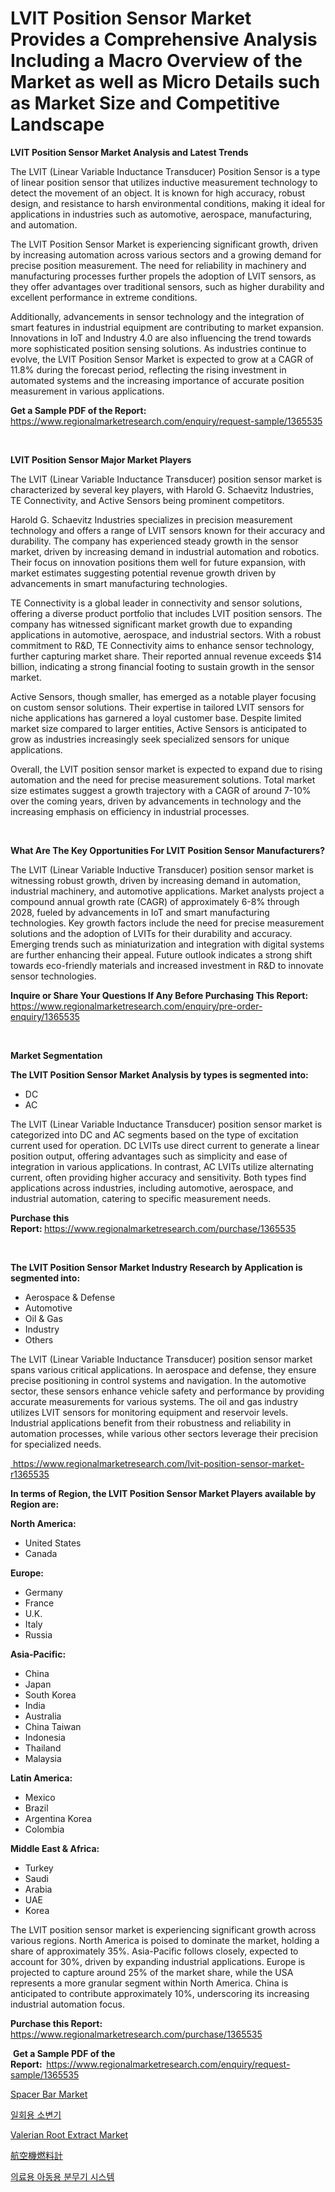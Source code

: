 <p><h1>LVIT Position Sensor Market Provides a Comprehensive Analysis Including a Macro Overview of the Market as well as Micro Details such as Market Size and Competitive Landscape</h1></p><p><strong>LVIT Position Sensor Market Analysis and Latest Trends</strong></p>
<p><p>The LVIT (Linear Variable Inductance Transducer) Position Sensor is a type of linear position sensor that utilizes inductive measurement technology to detect the movement of an object. It is known for high accuracy, robust design, and resistance to harsh environmental conditions, making it ideal for applications in industries such as automotive, aerospace, manufacturing, and automation.</p><p>The LVIT Position Sensor Market is experiencing significant growth, driven by increasing automation across various sectors and a growing demand for precise position measurement. The need for reliability in machinery and manufacturing processes further propels the adoption of LVIT sensors, as they offer advantages over traditional sensors, such as higher durability and excellent performance in extreme conditions.</p><p>Additionally, advancements in sensor technology and the integration of smart features in industrial equipment are contributing to market expansion. Innovations in IoT and Industry 4.0 are also influencing the trend towards more sophisticated position sensing solutions. As industries continue to evolve, the LVIT Position Sensor Market is expected to grow at a CAGR of 11.8% during the forecast period, reflecting the rising investment in automated systems and the increasing importance of accurate position measurement in various applications.</p></p>
<p><strong>Get a Sample PDF of the Report:&nbsp;</strong> <a href="https://www.regionalmarketresearch.com/enquiry/request-sample/1365535">https://www.regionalmarketresearch.com/enquiry/request-sample/1365535</a></p>
<p>&nbsp;</p>
<p><strong>LVIT Position Sensor Major Market Players</strong></p>
<p><p>The LVIT (Linear Variable Inductance Transducer) position sensor market is characterized by several key players, with Harold G. Schaevitz Industries, TE Connectivity, and Active Sensors being prominent competitors.</p><p>Harold G. Schaevitz Industries specializes in precision measurement technology and offers a range of LVIT sensors known for their accuracy and durability. The company has experienced steady growth in the sensor market, driven by increasing demand in industrial automation and robotics. Their focus on innovation positions them well for future expansion, with market estimates suggesting potential revenue growth driven by advancements in smart manufacturing technologies.</p><p>TE Connectivity is a global leader in connectivity and sensor solutions, offering a diverse product portfolio that includes LVIT position sensors. The company has witnessed significant market growth due to expanding applications in automotive, aerospace, and industrial sectors. With a robust commitment to R&D, TE Connectivity aims to enhance sensor technology, further capturing market share. Their reported annual revenue exceeds $14 billion, indicating a strong financial footing to sustain growth in the sensor market.</p><p>Active Sensors, though smaller, has emerged as a notable player focusing on custom sensor solutions. Their expertise in tailored LVIT sensors for niche applications has garnered a loyal customer base. Despite limited market size compared to larger entities, Active Sensors is anticipated to grow as industries increasingly seek specialized sensors for unique applications.</p><p>Overall, the LVIT position sensor market is expected to expand due to rising automation and the need for precise measurement solutions. Total market size estimates suggest a growth trajectory with a CAGR of around 7-10% over the coming years, driven by advancements in technology and the increasing emphasis on efficiency in industrial processes.</p></p>
<p>&nbsp;</p>
<p><strong>What Are The Key Opportunities For LVIT Position Sensor Manufacturers?</strong></p>
<p><p>The LVIT (Linear Variable Inductive Transducer) position sensor market is witnessing robust growth, driven by increasing demand in automation, industrial machinery, and automotive applications. Market analysts project a compound annual growth rate (CAGR) of approximately 6-8% through 2028, fueled by advancements in IoT and smart manufacturing technologies. Key growth factors include the need for precise measurement solutions and the adoption of LVITs for their durability and accuracy. Emerging trends such as miniaturization and integration with digital systems are further enhancing their appeal. Future outlook indicates a strong shift towards eco-friendly materials and increased investment in R&D to innovate sensor technologies.</p></p>
<p><strong>Inquire or Share Your Questions If Any Before Purchasing This Report:</strong> <a href="https://www.regionalmarketresearch.com/enquiry/pre-order-enquiry/1365535">https://www.regionalmarketresearch.com/enquiry/pre-order-enquiry/1365535</a></p>
<p>&nbsp;</p>
<p><strong>Market Segmentation</strong></p>
<p><strong>The LVIT Position Sensor Market Analysis by types is segmented into:</strong></p>
<p><ul><li>DC</li><li>AC</li></ul></p>
<p><p>The LVIT (Linear Variable Inductance Transducer) position sensor market is categorized into DC and AC segments based on the type of excitation current used for operation. DC LVITs use direct current to generate a linear position output, offering advantages such as simplicity and ease of integration in various applications. In contrast, AC LVITs utilize alternating current, often providing higher accuracy and sensitivity. Both types find applications across industries, including automotive, aerospace, and industrial automation, catering to specific measurement needs.</p></p>
<p><strong>Purchase this Report:&nbsp;</strong><a href="https://www.regionalmarketresearch.com/purchase/1365535">https://www.regionalmarketresearch.com/purchase/1365535</a></p>
<p>&nbsp;</p>
<p><strong>The LVIT Position Sensor Market Industry Research by Application is segmented into:</strong></p>
<p><ul><li>Aerospace & Defense</li><li>Automotive</li><li>Oil & Gas</li><li>Industry</li><li>Others</li></ul></p>
<p><p>The LVIT (Linear Variable Inductance Transducer) position sensor market spans various critical applications. In aerospace and defense, they ensure precise positioning in control systems and navigation. In the automotive sector, these sensors enhance vehicle safety and performance by providing accurate measurements for various systems. The oil and gas industry utilizes LVIT sensors for monitoring equipment and reservoir levels. Industrial applications benefit from their robustness and reliability in automation processes, while various other sectors leverage their precision for specialized needs.</p></p>
<p><a href="https://www.regionalmarketresearch.com/lvit-position-sensor-market-r1365535">&nbsp;https://www.regionalmarketresearch.com/lvit-position-sensor-market-r1365535</a></p>
<p><strong>In terms of Region, the LVIT Position Sensor Market Players available by Region are:</strong></p>
<p>
    <p> <strong> North America: </strong>
        <ul>
            <li>United States</li>
            <li>Canada</li>
        </ul>
        </p> 
    <p> <strong> Europe: </strong>
        <ul>
            <li>Germany</li>
            <li>France</li>
            <li>U.K.</li>
            <li>Italy</li>
            <li>Russia</li>
        </ul>
        </p> 
    <p> <strong> Asia-Pacific: </strong>
        <ul>
            <li>China</li>
            <li>Japan</li>
            <li>South Korea</li>
            <li>India</li>
            <li>Australia</li>
            <li>China Taiwan</li>
            <li>Indonesia</li>
            <li>Thailand</li>
            <li>Malaysia</li>
        </ul>
        </p> 
    <p> <strong> Latin America: </strong>
        <ul>
            <li>Mexico</li>
            <li>Brazil</li>
            <li>Argentina Korea</li>
            <li>Colombia</li>
        </ul>
        </p> 
    <p> <strong> Middle East & Africa: </strong>
        <ul>
            <li>Turkey</li>
            <li>Saudi</li>
            <li>Arabia</li>
            <li>UAE</li>
            <li>Korea</li>
        </ul>
    </p>
    </p>
<p><p>The LVIT position sensor market is experiencing significant growth across various regions. North America is poised to dominate the market, holding a share of approximately 35%. Asia-Pacific follows closely, expected to account for 30%, driven by expanding industrial applications. Europe is projected to capture around 25% of the market share, while the USA represents a more granular segment within North America. China is anticipated to contribute approximately 10%, underscoring its increasing industrial automation focus.</p></p>
<p><strong>Purchase this Report: </strong><a href="https://www.regionalmarketresearch.com/purchase/1365535">https://www.regionalmarketresearch.com/purchase/1365535</a></p>
<p>&nbsp;<strong>Get a Sample PDF of the Report:&nbsp;&nbsp;</strong><a href="https://www.regionalmarketresearch.com/enquiry/request-sample/1365535">https://www.regionalmarketresearch.com/enquiry/request-sample/1365535</a></p>
<p><strong></strong></p>
<p><p><a href="https://www.linkedin.com/pulse/how-spacer-bar-market-changing-from-2024-2031-mkt-nova-lzdge?trackingId=KXr1ZcR2SbWJ7DPLZ0qa4w%3D%3D">Spacer Bar Market</a></p><p><a href="https://medium.com/@trevorkruvalis5678/2024%EB%85%84%EB%B6%80%ED%84%B0-2031%EB%85%84%EA%B9%8C%EC%A7%80%EC%9D%98-%ED%8A%B8%EB%A0%8C%EB%93%9C%EC%97%90%EC%84%9C-%EC%A0%84%EB%9E%B5%EA%B9%8C%EC%A7%80-%EA%B8%80%EB%A1%9C%EB%B2%8C-%EC%9D%BC%ED%9A%8C%EC%9A%A9-%EC%86%8C%EB%B3%80%EA%B8%B0-%EC%8B%9C%EC%9E%A5-%ED%83%90%EC%83%89-b63d36564695?postPublishedType=repub">일회용 소변기</a></p><p><a href="https://www.linkedin.com/pulse/driving-market-forces-valerian-root-extract-trends-x8fye?trackingId=imGypHsPS26Of3I8aCw0og%3D%3D">Valerian Root Extract Market</a></p><p><a href="https://medium.com/@jethro6smck/%E3%82%B0%E3%83%AD%E3%83%BC%E3%83%90%E3%83%AB%E8%88%AA%E7%A9%BA%E6%A9%9F%E7%87%83%E6%96%99%E8%A8%88%E5%B8%82%E5%A0%B4%E3%81%AB%E9%96%A2%E3%81%99%E3%82%8B%E6%88%A6%E7%95%A5%E7%9A%84%E5%B8%82%E5%A0%B4%E3%82%A4%E3%83%B3%E3%82%B5%E3%82%A4%E3%83%88-2024-2031-70f257838c40?postPublishedType=repub">航空機燃料計</a></p><p><a href="https://medium.com/@trevorkruvalis5678/%EC%9D%98%EB%A3%8C%EC%9A%A9-%EC%95%84%EB%8F%99%EC%9A%A9-%EB%84%A4%EB%B7%B8%EB%9D%BC%EC%9D%B4%EC%A0%80-%EC%8B%9C%EC%8A%A4%ED%85%9C-%EC%8B%9C%EC%9E%A5%EC%9D%98-%EC%97%AD%ED%95%A0-%EC%8B%9C%EC%9E%A5-%EC%95%A0%ED%94%8C%EB%A6%AC%EC%BC%80%EC%9D%B4%EC%85%98-%EC%9D%98%EB%A3%8C%EC%9A%A9-%EA%B0%80%EC%A0%95%EC%9A%A9-%EB%B0%8F-%EC%8B%9C%EC%9E%A5-%EC%9C%A0%ED%98%95-%EC%BB%B4%ED%94%84%EB%A0%88%EC%84%9C-%EB%84%A4%EB%B7%B8%EB%9D%BC%EC%9D%B4%EC%A0%80-%EC%B4%88%EC%9D%8C%ED%8C%8C-%EB%84%A4%EB%B7%B8%EB%9D%BC%EC%9D%B4%EC%A0%80-%EB%A7%9D-%EB%84%A4%EB%B7%B8%EB%9D%BC%EC%9D%B4%EC%A0%80-%EC%9D%98-2024%EB%85%84%EB%B6%80%ED%84%B0-1eac178564d6?postPublishedType=repub">의료용 아동용 분무기 시스템</a></p></p>
